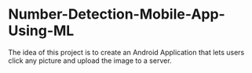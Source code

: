 # Number-Detection-Mobile-App-Using-ML
The idea of this project is to create an Android Application that lets users click any picture and upload the image to a server.
